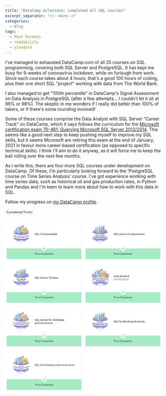 ```yaml
---
title: "DataCamp milestone: completed all SQL courses"
excerpt_separator: "<!--more-->"
categories:
  - Blog
tags:
  - Post Formats
  - readability
  - standard
---
```


I've managed to exhausted DataCamp.com of all 25 courses on SQL programming, covering both SQL Server and PostgreSQL. It has kept me busy for 9-weeks of coronavirus lockdown, while on furlough from work. Since each course takes about 4 hours, that's a good 100 hours of coding, plus their one short SQL "project" working with data from The World Bank. 

I also managed to get "100th percentile" in DataCamp's Signal Assessment on Data Analysis in PostgreSQL (after a few attempts... I couldn't let it sit at 96% or 98%). The skeptic in me wonders if I really did better than 100% of takers, or if there's some rounding involved!

Some of these courses comprise the Data Analyst with SQL Server "Career Track" on DataCamp, which it says follows the curriculum for the <a href="https://www.microsoft.com/en-us/learning/exam-70-461.aspx">Microsoft certification exam 70-461: Querying Microsoft SQL Server 2012/2014</a>. This seems like a good next step to keep pushing myself to improve my SQL skills, but it seems Microsoft are retiring this exam at the end of January, 2021 in favour more career-based certification (as opposed to specific technical skills). I think I'll aim to do it anyway, as it will force me to keep the ball rolling over the next few months.

As I write this, there are four more SQL courses under development on DataCamp. Of these, I'm particularly looking forward to the 'PostgreSQL course on Time Series Analysis' course. I've got experience working with time series data, such as historical oil and gas production rates, in Python and Pandas and I'm keen to learn more about how to work with this data in SQL.

Follow my progress on <a href="https://www.datacamp.com/profile/alanw">my DataCamp profile</a>.

<img src="/assets/images/SQLCompletedTracks.PNG" alt="My completed SQL Tracks">